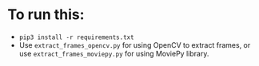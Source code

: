 # To run this:
- `pip3 install -r requirements.txt`
- Use `extract_frames_opencv.py` for using OpenCV to extract frames, or use `extract_frames_moviepy.py` for using MoviePy library.